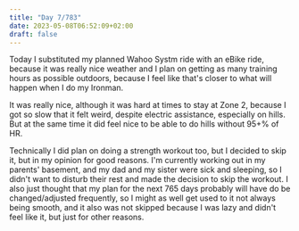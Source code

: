 ```yaml
---
title: "Day 7/783"
date: 2023-05-08T06:52:09+02:00
draft: false
---
```


Today I substituted my planned Wahoo Systm ride with an eBike ride, because it was really nice weather and I plan on getting as many training hours as possible outdoors, because I feel like that's closer to what will happen when I do my Ironman.

It was really nice, although it was hard at times to stay at Zone 2, because I got so slow that it felt weird, despite electric assistance, especially on hills. But at the same time it did feel nice to be able to do hills without 95+% of HR.

Technically I did plan on doing a strength workout too, but I decided to skip it, but in my opinion for good reasons. I'm currently working out in my parents' basement, and my dad and my sister were sick and sleeping, so I didn't want to disturb their rest and made the decision to skip the workout. I also just thought that my plan for the next 765 days probably will have do be changed/adjusted frequently, so I might as well get used to it not always being smooth, and it also was not skipped because I was lazy and didn't feel like it, but just for other reasons.